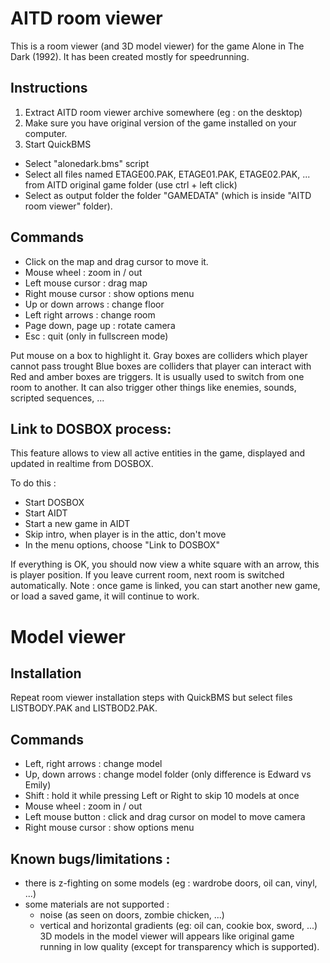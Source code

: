# AITD room viewer

This is a room viewer (and 3D model viewer) for the game Alone in The Dark (1992).
It has been created mostly for speedrunning.

## Instructions 
1. Extract AITD room viewer archive somewhere (eg : on the desktop)
2. Make sure you have original version of the game installed on your computer.
3. Start QuickBMS
 - Select "alonedark.bms" script
 - Select all files named ETAGE00.PAK, ETAGE01.PAK, ETAGE02.PAK, ... from AITD original game folder (use ctrl + left click)
 - Select as output folder the folder "GAMEDATA" (which is inside "AITD room viewer" folder).

## Commands

- Click on the map and drag cursor to move it.
- Mouse wheel : zoom in / out
- Left mouse cursor : drag map
- Right mouse cursor : show options menu
- Up or down arrows : change floor
- Left right arrows : change room
- Page down, page up : rotate camera
- Esc : quit (only in fullscreen mode)

Put mouse on a box to highlight it.
Gray boxes are colliders which player cannot pass trought
Blue boxes are colliders that player can interact with
Red and amber boxes are triggers. It is usually used to switch from one room to another. It can also trigger other things like enemies, sounds, scripted sequences, ...

## Link to DOSBOX process: 
This feature allows to view all active entities in the game, displayed and updated in realtime from DOSBOX.

To do this :

- Start DOSBOX
- Start AIDT
- Start a new game in AIDT
- Skip intro, when player is in the attic, don't move 
- In the menu options, choose "Link to DOSBOX"

If everything is OK, you should now view a white square with an arrow, this is player position.
If you leave current room, next room is switched automatically.
Note : once game is linked, you can start another new game, or load a saved game, it will continue to work.

# Model viewer 

## Installation 

Repeat room viewer installation steps with QuickBMS but select files LISTBODY.PAK and LISTBOD2.PAK. 

## Commands 

- Left, right arrows : change model 
- Up, down arrows : change model folder (only difference is Edward vs Emily) 
- Shift : hold it while pressing Left or Right to skip 10 models at once
- Mouse wheel : zoom in / out
- Left mouse button : click and drag cursor on model to move camera 
- Right mouse cursor : show options menu

## Known bugs/limitations :

- there is z-fighting on some models (eg : wardrobe doors, oil can, vinyl, ...)  
- some materials are not supported :
  * noise (as seen on doors, zombie chicken, ...)
  * vertical and horizontal gradients (eg: oil can, cookie box, sword, ...)
  3D models in the model viewer will appears like original game running in low quality 
    (except for transparency which is supported).
